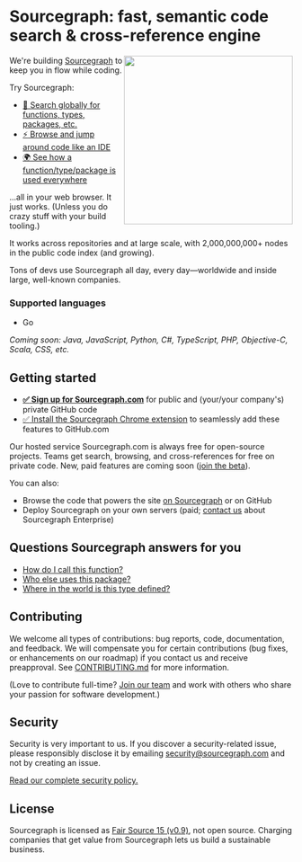 # Sourcegraph: fast, semantic code search & cross-reference engine

<img src="https://sourcegraph.com/.assets/v/15693_2016-05-20_6613734/img/Homepage/how-ref.gif" align="right" width="300">

We're building [Sourcegraph](https://sourcegraph.com) to keep you in
flow while coding.

Try Sourcegraph:

* [:mag_right: Search globally for functions, types, packages, etc.](https://sourcegraph.com/?q=http.NewRequest)
* [:zap: Browse and jump around code like an IDE](https://sourcegraph.com/github.com/golang/go/-/def/GoPackage/net/http/-/NewRequest)
* [:earth_africa: See how a function/type/package is used everywhere](https://sourcegraph.com/github.com/golang/go/-/info/GoPackage/net/http/-/NewRequest)

...all in your web browser. It just works. (Unless you do crazy stuff with your build tooling.)

It works across repositories and at large scale, with 2,000,000,000+
nodes in the public code index (and growing).

Tons of devs use Sourcegraph all day, every day—worldwide and inside
large, well-known companies.


### Supported languages

* Go

*Coming soon: Java, JavaScript, Python, C#, TypeScript, PHP, Objective-C, Scala, CSS, etc.*



## Getting started

* [**:white_check_mark: Sign up for Sourcegraph.com**](https://sourcegraph.com/)
  for public and (your/your company's) private GitHub code
* [:white_check_mark: Install the Sourcegraph Chrome extension](https://chrome.google.com/webstore/detail/sourcegraph-chrome-extens/dgjhfomjieaadpoljlnidmbgkdffpack)
  to seamlessly add these features to GitHub.com

Our hosted service Sourcegraph.com is always free for open-source
projects. Teams get search, browsing, and cross-references for free on
private code. New, paid features are coming soon
([join the beta](mailto:support@sourcegraph.com)).

You can also:

* Browse the code that powers the site
  [on Sourcegraph](https://sourcegraph.com/sourcegraph/sourcegraph) or
  on GitHub
* Deploy Sourcegraph on your own servers (paid;
  [contact us](mailto:support@sourcegraph.com) about Sourcegraph
  Enterprise)


## Questions Sourcegraph answers for you

* [How do I call this function?](https://sourcegraph.com/github.com/golang/go/-/info/GoPackage/net/http/-/NewRequest)
* [Who else uses this package?](https://sourcegraph.com/github.com/gorilla/mux/-/info/GoPackage/github.com/gorilla/mux/-/NewRouter)
* [Where in the world is this type defined?](https://sourcegraph.com/github.com/gorilla/mux?q=Router)


## Contributing

We welcome all types of contributions: bug reports, code,
documentation, and feedback. We will compensate you for certain
contributions (bug fixes, or enhancements on our roadmap) if you
contact us and receive preapproval. See
[CONTRIBUTING.md](./CONTRIBUTING.md) for more information.

(Love to contribute full-time?
[Join our team](https://sourcegraph.com/careers/) and work with others
who share your passion for software development.)


## Security

Security is very important to us. If you discover a security-related
issue, please responsibly disclose it by emailing
[security@sourcegraph.com](mailto:security@sourcegraph.com) and not by
creating an issue.

[Read our complete security policy.](https://sourcegraph.com/security)


## License

Sourcegraph is licensed as [Fair Source 15 (v0.9)](https://fair.io),
not open source. Charging companies that get value from Sourcegraph
lets us build a sustainable business.
